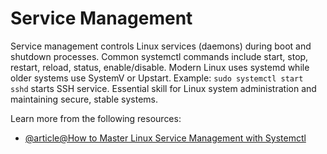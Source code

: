 # Service Management

Service management controls Linux services (daemons) during boot and shutdown processes. Common systemctl commands include start, stop, restart, reload, status, enable/disable. Modern Linux uses systemd while older systems use SystemV or Upstart. Example: `sudo systemctl start sshd` starts SSH service. Essential skill for Linux system administration and maintaining secure, stable systems.

Learn more from the following resources:

- [@article@How to Master Linux Service Management with Systemctl](https://labex.io/tutorials/linux-how-to-master-linux-service-management-with-systemctl-392864)
